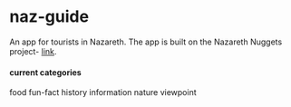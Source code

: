 # naz-guide
An app for tourists in Nazareth.
The app is built on the Nazareth Nuggets project- [link](https://github.com/FACN1/city-guide).

#### current categories
food
fun-fact
history
information
nature
viewpoint

